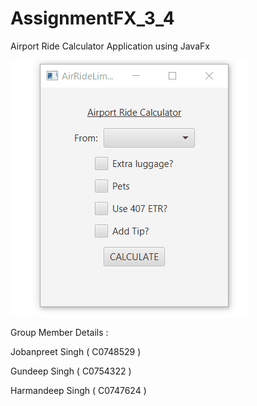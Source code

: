 # AssignmentFX_3_4

Airport Ride Calculator Application using JavaFx

![Airport Ride Calculator Demo](demo.gif)

Group Member Details :

Jobanpreet Singh ( C0748529 )

Gundeep Singh ( C0754322 )

Harmandeep Singh ( C0747624 )
